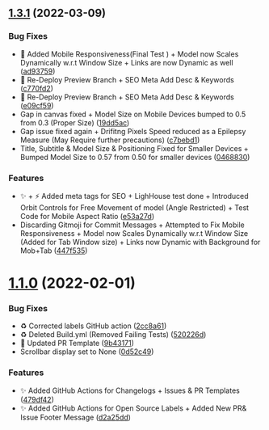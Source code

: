 ## [1.3.1](https://github.com/Prathamesh-Shanbhag/Portfolio-Website/compare/v0.4.0...v1.3.1) (2022-03-09)


### Bug Fixes

* :bug: Added Mobile Responsiveness(Final Test ) + Model now Scales Dynamically w.r.t  Window Size + Links are now Dynamic as well ([ad93759](https://github.com/Prathamesh-Shanbhag/Portfolio-Website/commit/ad93759b649a6732d7ccd8f0bd529b4afdba8f85))
* :rocket: Re-Deploy Preview Branch + SEO Meta Add Desc & Keywords ([c770fd2](https://github.com/Prathamesh-Shanbhag/Portfolio-Website/commit/c770fd2c1097134cc08e318aa74c0b43f4944488))
* :rocket: Re-Deploy Preview Branch + SEO Meta Add Desc & Keywords ([e09cf59](https://github.com/Prathamesh-Shanbhag/Portfolio-Website/commit/e09cf59821d75a15785d0faaa6c73516886a4d12))
* Gap in canvas fixed + Model Size on Mobile Devices bumped to 0.5 from 0.3 (Proper Size) ([19dd5ac](https://github.com/Prathamesh-Shanbhag/Portfolio-Website/commit/19dd5aceda8621028084faab5aeed242c939ec01))
* Gap issue fixed again + Drifitng Pixels Speed reduced as a Epilepsy Measure (May Require further precautions) ([c7bebd1](https://github.com/Prathamesh-Shanbhag/Portfolio-Website/commit/c7bebd1b0c6c9046108585bfb5bd638836270d7e))
* Title, Subtitle & Model Size & Positioning Fixed for Smaller Devices + Bumped Model Size to 0.57 from 0.50 for smaller devices ([0468830](https://github.com/Prathamesh-Shanbhag/Portfolio-Website/commit/046883032ec7283fd79b8a666f3acf96d2c19548))


### Features

* :sparkles: + :zap: Added meta tags for SEO + LighHouse test done + Introduced Orbit Controls for Free Movement of model (Angle Restricted) + Test Code for Mobile Aspect Ratio ([e53a27d](https://github.com/Prathamesh-Shanbhag/Portfolio-Website/commit/e53a27dc8521cf54b65f5f358538127c68ccae5d))
* Discarding Gitmoji for Commit Messages + Attempted to Fix Mobile Responsiveness + Model now Scales Dynamically w.r.t Window Size (Added for Tab Window size) + Links now Dynamic with Background for Mob+Tab ([447f535](https://github.com/Prathamesh-Shanbhag/Portfolio-Website/commit/447f5357d9c2452f2ef1d7ff12cba05672d3736f))



# [1.1.0](https://github.com/Prathamesh-Shanbhag/Portfolio-Website/compare/v0.2.0...v1.1.0) (2022-02-01)


### Bug Fixes

* :recycle: Corrected labels GitHub action ([2cc8a61](https://github.com/Prathamesh-Shanbhag/Portfolio-Website/commit/2cc8a61c2302e1911da86e87897869f0d9785977))
* :recycle: Deleted Build.yml (Removed Failing Tests) ([520226d](https://github.com/Prathamesh-Shanbhag/Portfolio-Website/commit/520226d53f2662facc0ce0e831a02fe1828918fe))
* :wrench: Updated PR Template ([9b43171](https://github.com/Prathamesh-Shanbhag/Portfolio-Website/commit/9b43171dc6839bbc9a9b9addcff7e6f34f812e59))
* Scrollbar display set to None ([0d52c49](https://github.com/Prathamesh-Shanbhag/Portfolio-Website/commit/0d52c49450d5da8fad6e423c9bb0c4f74d6c87fb))


### Features

* :sparkles: Added GitHub Actions for Changelogs + Issues & PR Templates ([479df42](https://github.com/Prathamesh-Shanbhag/Portfolio-Website/commit/479df42a4e6ed1331aa251747208f8150b9ddfd9))
* :sparkles: Added GitHub Actions for Open Source Labels + Added New PR& Issue Footer Message ([d2a25dd](https://github.com/Prathamesh-Shanbhag/Portfolio-Website/commit/d2a25dd1a854095fd7d48e5249071bc23a1d528d))



